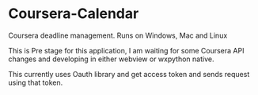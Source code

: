 # Coursera-Calendar
Coursera deadline management. Runs on Windows, Mac and Linux


This is Pre stage for this application, I am waiting for some Coursera API changes and developing in either webview or wxpython native.

This currently uses Oauth library and get access token and sends request using that token.